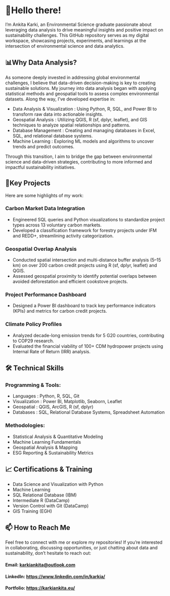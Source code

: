 # 🌱Hello there!

I’m Ankita Karki, an Environmental Science graduate passionate about leveraging data analysis to drive meaningful insights and positive impact on sustainability challenges. This GitHub repository serves as my digital workspace, showcasing projects, experiments, and learnings at the intersection of environmental science and data analytics.

## 📊Why Data Analysis?
As someone deeply invested in addressing global environmental challenges, I believe that data-driven decision-making is key to creating sustainable solutions. My journey into data analysis began with applying statistical methods and geospatial tools to assess complex environmental datasets. Along the way, I’ve developed expertise in:

* Data Analysis & Visualization : Using Python, R, SQL, and Power BI to transform raw data into actionable insights.
* Geospatial Analysis : Utilizing QGIS, R (sf, dplyr, leaflet), and GIS techniques to analyze spatial relationships and patterns.
* Database Management : Creating and managing databases in Excel, SQL, and relational database systems.
* Machine Learning : Exploring ML models and algorithms to uncover trends and predict outcomes.

Through this transition, I aim to bridge the gap between environmental science and data-driven strategies, contributing to more informed and impactful sustainability initiatives.

## 🚀Key Projects
Here are some highlights of my work:
### Carbon Market Data Integration
* Engineered SQL queries and Python visualizations to standardize project types across 13 voluntary carbon markets.
* Developed a classification framework for forestry projects under IFM and REDD+, streamlining activity categorization.
### Geospatial Overlap Analysis
* Conducted spatial intersection and multi-distance buffer analysis (5–15 km) on over 200 carbon credit projects using R (sf, dplyr, leaflet) and QGIS.
* Assessed geospatial proximity to identify potential overlaps between avoided deforestation and efficient cookstove projects.
### Project Performance Dashboard
* Designed a Power BI dashboard to track key performance indicators (KPIs) and metrics for carbon credit projects.
### Climate Policy Profiles
* Analyzed decade-long emission trends for 5 G20 countries, contributing to COP29 research.
* Evaluated the financial viability of 100+ CDM hydropower projects using Internal Rate of Return (IRR) analysis.

## 🛠️ Technical Skills
### Programming & Tools:
* Languages : Python, R, SQL, Git
* Visualization : Power BI, Matplotlib, Seaborn, Leaflet
* Geospatial : QGIS, ArcGIS, R (sf, dplyr)
* Databases : SQL, Relational Database Systems, Spreadsheet Automation

### Methodologies:
* Statistical Analysis & Quantitative Modeling
* Machine Learning Fundamentals
* Geospatial Analysis & Mapping
* ESG Reporting & Sustainability Metrics

## 📈 Certifications & Training
* Data Science and Visualization with Python
* Machine Learning
* SQL Relational Database (IBM)
* Intermediate R (DataCamp)
* Version Control with Git (DataCamp)
* GIS Training (EGH)


## 📫 How to Reach Me
Feel free to connect with me or explore my repositories! If you’re interested in collaborating, discussing opportunities, or just chatting about data and sustainability, don’t hesitate to reach out:
#### Email: karkiankita@outlook.com
#### LinkedIn: https://www.linkedin.com/in/karkia/
#### Portfolio: https://karkiankita.eu/
